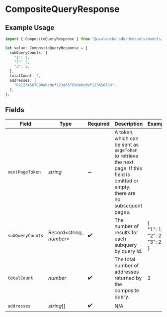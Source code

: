 # CompositeQueryResponse

## Example Usage

```typescript
import { CompositeQueryResponse } from "@avalanche-sdk/devtools/models/components";

let value: CompositeQueryResponse = {
  subQueryCounts: {
    "1": 1,
    "2": 2,
    "3": 2,
  },
  totalCount: 2,
  addresses: [
    "0x1234567890abcdef1234567890abcdef123456789",
  ],
};
```

## Fields

| Field                                                                                                                                  | Type                                                                                                                                   | Required                                                                                                                               | Description                                                                                                                            | Example                                                                                                                                |
| -------------------------------------------------------------------------------------------------------------------------------------- | -------------------------------------------------------------------------------------------------------------------------------------- | -------------------------------------------------------------------------------------------------------------------------------------- | -------------------------------------------------------------------------------------------------------------------------------------- | -------------------------------------------------------------------------------------------------------------------------------------- |
| `nextPageToken`                                                                                                                        | *string*                                                                                                                               | :heavy_minus_sign:                                                                                                                     | A token, which can be sent as `pageToken` to retrieve the next page. If this field is omitted or empty, there are no subsequent pages. |                                                                                                                                        |
| `subQueryCounts`                                                                                                                       | Record<string, *number*>                                                                                                               | :heavy_check_mark:                                                                                                                     | The number of results for each subquery by query id.                                                                                   | {<br/>"1": 1,<br/>"2": 2,<br/>"3": 2<br/>}                                                                                             |
| `totalCount`                                                                                                                           | *number*                                                                                                                               | :heavy_check_mark:                                                                                                                     | The total number of addresses returned by the composite query.                                                                         | 2                                                                                                                                      |
| `addresses`                                                                                                                            | *string*[]                                                                                                                             | :heavy_check_mark:                                                                                                                     | N/A                                                                                                                                    |                                                                                                                                        |